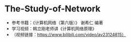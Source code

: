 # The-Study-of-Network
- 参考书籍：《计算机网络（第六版）》 谢希仁 编著
- 学习视频：韩立刚老师讲《计算机网络原理》
- （视频链接：https://www.bilibili.com/video/av23124815）

